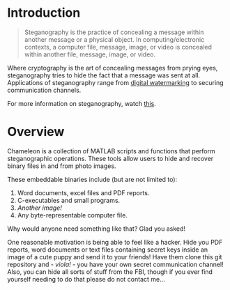 # Introduction

> Steganography is the practice of concealing a message within another message
> or a physical object. In computing/electronic contexts, a computer file, message,
> image, or video is concealed within another file, message, image, or video.

Where cryptography is the art of concealing messages from prying eyes, steganography
tries to hide the fact that a message was sent at all. Applications of steganography
range from [digital watermarking](https://en.wikipedia.org/wiki/Digital_watermarking)
to securing communication channels.

For more information on steganography, watch [this](https://youtu.be/TWEXCYQKyDc).

# Overview

Chameleon is a collection of MATLAB scripts and functions that perform steganographic
operations. These tools allow users to hide and recover binary files in and from photo
images.

These embeddable binaries include (but are not limited to):

1. Word documents, excel files and PDF reports.
2. C-executables and small programs.
3. *Another image!*
4. Any byte-representable computer file.


Why would anyone need something like that? Glad you asked!

One reasonable motivation is being able to feel like a hacker. Hide you PDF reports,
word documents or text files containing secret keys inside an image of a cute puppy
and send it to your friends! Have them clone this git repository and - *viola!* - you
have your own secret communication channel! Also, you can hide all sorts of stuff from
the FBI, though if you ever find yourself needing to do that please do not contact me...
